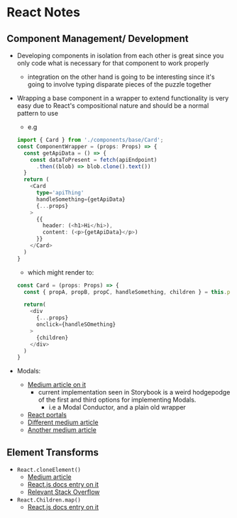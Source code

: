 # React Notes

## Component Management/ Development

- Developing components in isolation from each other is great since you only code what is necessary for that component to work properly
  - integration on the other hand is going to be interesting since it's going to involve typing disparate pieces of the puzzle together

- Wrapping a base component in a wrapper to extend functionality is very easy due to React's compositional nature and should be a normal pattern to use
  - e.g
  ```ts
  import { Card } from './components/base/Card';
  const ComponentWrapper = (props: Props) => {
    const getApiData = () => {
      const dataToPresent = fetch(apiEndpoint)
        .then((blob) => blob.clone().text())
    }
    return (
      <Card
        type='apiThing'
        handleSomething={getApiData}
        {...props}
      >
        {{
          header: (<h1>Hi</hi>),
          content: (<p>{getApiData}</p>)
        }}
      </Card>
    )
  }
  ```
  - which might render to:
  ```ts
  const Card = (props: Props) => {
    const { propA, propB, propC, handleSomething, children } = this.props

    return(
      <div
        {...props}
        onclick={handleSOmething}
      >
        {children}
      </div>
    )
  }
  ```

- Modals:
  - [Medium article on it](https://codeburst.io/modals-in-react-f6c3ff9f4701)
    - current implementation seen in Storybook is a weird hodgepodge of the first and third options for implementing Modals.
      - i.e a Modal Conductor, and a plain old wrapper
  - [React portals](https://reactjs.org/docs/portals.html)
  - [Different medium article](https://medium.com/@danparkk/react-modals-scalable-customizable-neat-components-f2088d60f3d3)
  - [Another medium article](https://blog.bitsrc.io/build-a-modal-component-with-react-469eced1d564)

## Element Transforms

- `React.cloneElement()`
  - [Medium article](https://medium.com/javascript-inside/transforming-elements-in-react-8e411c0f1bba)
  - [React.js docs entry on it](https://reactjs.org/docs/react-api.html#cloneelement)
  - [Relevant Stack Overflow](https://stackoverflow.com/questions/32370994/how-to-pass-props-to-this-props-children)
- `React.Children.map()`
  - [React.js docs entry on it](https://reactjs.org/docs/react-api.html#reactchildrenmap)